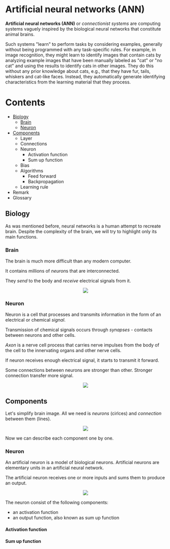 # Artificial neural networks (ANN)
**Artificial neural networks (ANN)** or *connectionist systems* are computing systems vaguely inspired by the biological neural networks that constitute animal brains.

Such systems "learn" to perform tasks by considering examples, generally without being programmed with any task-specific rules. 
For example, in image recognition, they might learn to identify images that contain cats by analyzing example images that have been manually labeled as "cat" or "no cat" and using the results to identify cats in other images. They do this without any prior knowledge about cats, e.g., that they have fur, tails, whiskers and cat-like faces. Instead, they automatically generate identifying characteristics from the learning material that they process.

# Contents
* [Biology](#biology)
  - [Brain](#brain)
  - [Neuron](#neuron)
* [Components](#components)
  - Layer
  - Connections
  - Neuron
    - Activation function
    - Sum up function
  - Bias
  - Algorithms
    - Feed forward
    - Backpropagation
  - Learning rule
* Remark
* Glossary

## Biology
As was mentioned before, neural networks is a human attempt to recreate brain. Despite the complexity of the brain, we will try to highlight only its main functions.

### Brain
The brain is much more difficult than any modern computer. 

It contains millions of *neuron*s that are interconnected. 

They *send* to the body and *receive* electrical signals from it.
<p align="center">
  <img src="https://fac.img.pmdstatic.net/fit/http.3A.2F.2Fwww.2Efemmeactuelle.2Efr.2Fvar.2Ffemmeactuelle.2Fstorage.2Fimages.2Fsante.2Fsante-pratique.2Fsla-maladie-de-charcot-22714.2F13558466-1-fre-FR.2Fla-sla-ou-maladie-de-charcot-une-affection-degenerative.2Ejpg/748x372/quality/80/crop-from/center/la-sla-ou-maladie-de-charcot-une-affection-degenerative.jpeg">
</p>

### Neuron
Neuron is a cell that processes and transmits information in the form of an electrical or chemical *signal*. 

Transmission of chemical signals occurs through *synapses* - contacts between neurons and other cells.

*Axon* is a nerve cell process that carries nerve impulses from the body of the cell to the innervating organs and other nerve cells.

If neuron receives enough electrical signal, it starts to transmit it forward.

Some connections between neurons are stronger than other.  Stronger connection transfer more signal.

<p align="center">
  <img src="http://bcs.whfreeman.com/webpub/Ektron/Hillis%20Principles%20of%20Life2e/Animated%20Tutorials/pol2e_at_3404_neurons_and_synapses/img/neurons.png">
</p>

## Components
Let's simplify brain image. All we need is *neurons* (cirlces) and *connection* between them (lines).
<p align="center">
  <img src="https://files.phpclasses.org/files/blog/file/Neural-Network.png">
</p>
Now we can describe each component one by one.

### Neuron
An artificial neuron is a model of biological neurons. Artificial neurons are elementary units in an artificial neural network. 

The artificial neuron receives one or more inputs and sums them to produce an output.

<p align="center">
  <img src="https://natureofcode.com/book/imgs/chapter10/ch10_03.png">
</p>

The neuron consist of the following components:

* an activation function
* an output function, also known as sum up function

#### Activation function

#### Sum up function
